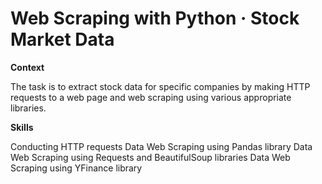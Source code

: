 # Web Scraping with Python · Stock Market Data

**Context**

The task is to extract stock data for specific companies by making HTTP requests to a web page and web scraping using various appropriate libraries.

**Skills**

Conducting HTTP requests
Data Web Scraping using Pandas library
Data Web Scraping using Requests and BeautifulSoup libraries
Data Web Scraping using YFinance library
